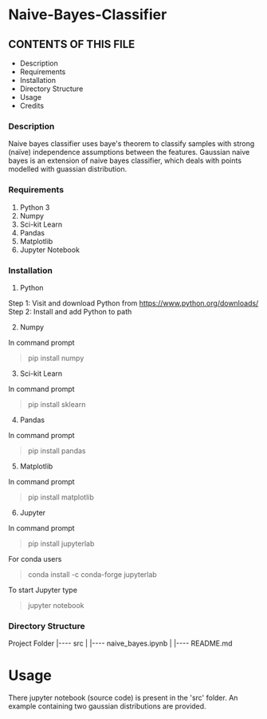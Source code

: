 # Naive-Bayes-Classifier

## CONTENTS OF THIS FILE

* Description
* Requirements
* Installation
* Directory Structure
* Usage
* Credits


### Description 
Naive bayes classifier uses baye's theorem to classify samples with strong (naïve) independence assumptions between the features. Gaussian naive bayes is an extension of naive bayes classifier, which deals with points modelled with guassian distribution.

### Requirements

1. Python 3
2. Numpy
3. Sci-kit Learn
4. Pandas
5. Matplotlib
6. Jupyter Notebook

### Installation

1. Python

Step 1: Visit and download Python from https://www.python.org/downloads/
Step 2: Install and add Python to path

2. Numpy

In command prompt
> pip install numpy

3. Sci-kit Learn

In command prompt
> pip install sklearn

4. Pandas

In command prompt
> pip install pandas

5. Matplotlib

In command prompt
> pip install matplotlib

6. Jupyter

In command prompt
>pip install jupyterlab

For conda users
>conda install -c conda-forge jupyterlab

To start Jupyter type 
>jupyter notebook

### Directory Structure

Project Folder
|---- src
|       |---- naive_bayes.ipynb
|
|---- README.md


# Usage

There jupyter notebook (source code) is present in the 'src' folder. An example containing two gaussian distributions are provided. 
